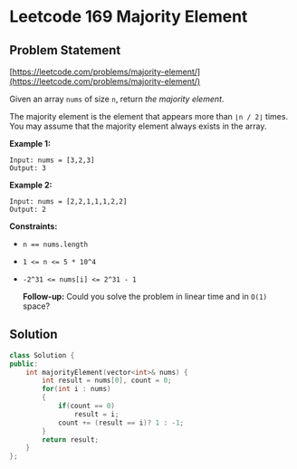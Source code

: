 # Leetcode 169 Majority Element

## Problem Statement

[https://leetcode.com/problems/majority-element/](https://leetcode.com/problems/majority-element/)

Given an array `nums` of size `n`, return _the majority element_.

The majority element is the element that appears more than `⌊n / 2⌋` times. You may assume that the majority element always exists in the array.

**Example 1:**

```text
Input: nums = [3,2,3]
Output: 3
```

**Example 2:**

```text
Input: nums = [2,2,1,1,1,2,2]
Output: 2
```

**Constraints:**

* `n == nums.length`
* `1 <= n <= 5 * 10^4`
* `-2^31 <= nums[i] <= 2^31 - 1`

  **Follow-up:** Could you solve the problem in linear time and in `O(1)` space?

## Solution

```cpp
class Solution {
public:
    int majorityElement(vector<int>& nums) {
        int result = nums[0], count = 0;
        for(int i : nums)
        {
            if(count == 0)
                result = i;
            count += (result == i)? 1 : -1;
        }
        return result;
    }
};
```


